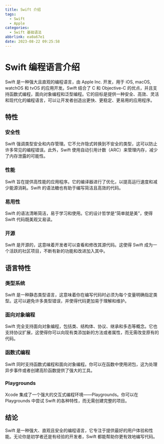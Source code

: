 ```yaml
---
title: Swift 介绍
tags:
  - Swift
  - Apple
categories:
  - Swift 基础语法
abbrlink: ea0a67e1
date: 2023-08-22 09:25:58
---
```


# Swift 编程语言介绍

Swift 是一种强大且直观的编程语言，由 Apple Inc. 开发，用于 iOS, macOS, watchOS 和 tvOS 的应用开发。Swift 结合了 C 和 Objective-C 的优点，并且支持函数式编程，面向对象编程和泛型编程。它的目标是提供一种安全、高效、灵活和现代化的编程语言，可以让开发者创造出更快、更稳定、更易用的应用程序。

<!--more-->

## 特性

### 安全性

Swift 强调类型安全和内存管理。它不允许隐式转换到不安全的类型，这可以防止许多常见的编程错误。此外，Swift 使用自动引用计数（ARC）来管理内存，减少了内存泄露的可能性。

### 性能

Swift 旨在提供高性能的应用程序。它的编译器进行了优化，以提高运行速度和减少能源消耗。Swift 的语法糖也有助于编写简洁且高效的代码。

### 易用性

Swift 的语法清晰简洁，易于学习和使用。它的设计哲学是“简单就是美”，使得 Swift 代码既美观又易读。

### 开源

Swift 是开源的，这意味着开发者可以查看和修改其源代码。这使得 Swift 成为一个活跃的社区项目，不断有新的功能和改进加入其中。

## 语言特性

### 类型系统

Swift 是一种静态类型语言，这意味着你在编写代码时必须为每个变量明确指定类型。这可以避免许多类型错误，并使得代码更加易于理解和维护。

### 面向对象编程

Swift 完全支持面向对象编程，包括类、结构体、协议、继承和多态等概念。它也支持协议扩展，这使得你可以向现有类添加新的方法或者属性，而无需改变原有的代码。

### 函数式编程

Swift 同时支持函数式编程和面向对象编程。你可以在函数中使用闭包，这为处理异步事件或者创建高阶函数提供了强大的工具。

### Playgrounds

Xcode 集成了一个强大的交互式编程环境——Playgrounds。你可以在 Playgrounds 中尝试 Swift 的各种特性，而无需创建完整的项目。

## 结论

Swift 是一种强大、直观且安全的编程语言，它专注于提供最好的用户体验和性能。无论你是初学者还是有经验的开发者，Swift 都能帮助你更有效地编写代码。

